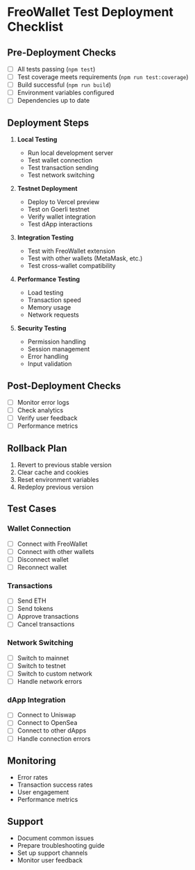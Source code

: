 # FreoWallet Test Deployment Checklist

## Pre-Deployment Checks
- [ ] All tests passing (`npm test`)
- [ ] Test coverage meets requirements (`npm run test:coverage`)
- [ ] Build successful (`npm run build`)
- [ ] Environment variables configured
- [ ] Dependencies up to date

## Deployment Steps
1. **Local Testing**
   - Run local development server
   - Test wallet connection
   - Test transaction sending
   - Test network switching

2. **Testnet Deployment**
   - Deploy to Vercel preview
   - Test on Goerli testnet
   - Verify wallet integration
   - Test dApp interactions

3. **Integration Testing**
   - Test with FreoWallet extension
   - Test with other wallets (MetaMask, etc.)
   - Test cross-wallet compatibility

4. **Performance Testing**
   - Load testing
   - Transaction speed
   - Memory usage
   - Network requests

5. **Security Testing**
   - Permission handling
   - Session management
   - Error handling
   - Input validation

## Post-Deployment Checks
- [ ] Monitor error logs
- [ ] Check analytics
- [ ] Verify user feedback
- [ ] Performance metrics

## Rollback Plan
1. Revert to previous stable version
2. Clear cache and cookies
3. Reset environment variables
4. Redeploy previous version

## Test Cases

### Wallet Connection
- [ ] Connect with FreoWallet
- [ ] Connect with other wallets
- [ ] Disconnect wallet
- [ ] Reconnect wallet

### Transactions
- [ ] Send ETH
- [ ] Send tokens
- [ ] Approve transactions
- [ ] Cancel transactions

### Network Switching
- [ ] Switch to mainnet
- [ ] Switch to testnet
- [ ] Switch to custom network
- [ ] Handle network errors

### dApp Integration
- [ ] Connect to Uniswap
- [ ] Connect to OpenSea
- [ ] Connect to other dApps
- [ ] Handle connection errors

## Monitoring
- Error rates
- Transaction success rates
- User engagement
- Performance metrics

## Support
- Document common issues
- Prepare troubleshooting guide
- Set up support channels
- Monitor user feedback 
